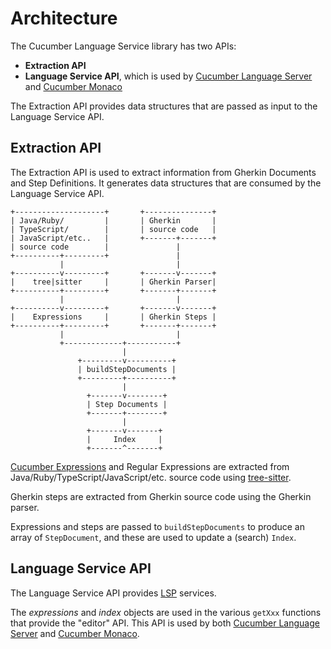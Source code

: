 # Architecture

The Cucumber Language Service library has two APIs:

- **Extraction API**
- **Language Service API**, which is used by [Cucumber Language Server](https://github.com/cucumber/language-server/#readme)
  and [Cucumber Monaco](https://github.com/cucumber/monaco/#readme)

The Extraction API provides data structures that are passed as input to the Language Service API.

## Extraction API

The Extraction API is used to extract information from Gherkin Documents and Step Definitions. It generates data structures
that are consumed by the Language Service API.

```
+--------------------+       +---------------+
| Java/Ruby/         |       | Gherkin       |
| TypeScript/        |       | source code   |
| JavaScript/etc..   |       +-------+-------+
| source code        |               |
+----------+---------+               |
           |                         |
+----------v---------+       +-------v-------+
|    tree|sitter     |       | Gherkin Parser|
+----------+---------+       +-------+-------+
           |                         |
+----------v---------+       +-------v-------+
|    Expressions     |       | Gherkin Steps |
+----------+---------+       +-------+-------+
           |                         |
           +-------------+-----------+
                         |
               +---------v----------+
               | buildStepDocuments |
               +---------+----------+
                         |
                 +-------v--------+
                 | Step Documents |
                 +-------+--------+
                         |
                 +-------v-------+
                 |     Index     |
                 +-------^-------+
```

[Cucumber Expressions](https://github.com/cucumber/cucumber-expressions/#readme) and Regular Expressions are extracted
from Java/Ruby/TypeScript/JavaScript/etc. source code using [tree-sitter](https://tree-sitter.github.io/tree-sitter/).

Gherkin steps are extracted from Gherkin source code using the Gherkin parser.

Expressions and steps are passed to `buildStepDocuments` to produce an array of `StepDocument`, and these are used to update
a (search) `Index`.

## Language Service API

The Language Service API provides [LSP](https://microsoft.github.io/language-server-protocol/) services.

The _expressions_ and _index_ objects are used in the various `getXxx` functions that provide the
"editor" API. This API is used by both [Cucumber Language Server](https://github.com/cucumber/language-server/#readme)
and [Cucumber Monaco](https://github.com/cucumber/monaco/#readme).
